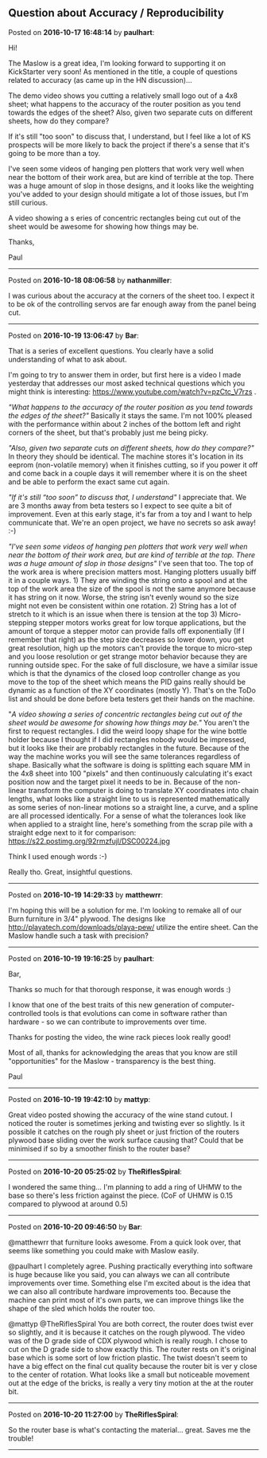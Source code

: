 ## Question about Accuracy / Reproducibility
Posted on **2016-10-17 16:48:14** by **paulhart**:

Hi!

The Maslow is a great idea, I'm looking forward to supporting it on KickStarter very soon! As mentioned in the title, a couple of questions related to accuracy (as came up in the HN discussion)...

The demo video shows you cutting a relatively small logo out of a 4x8 sheet; what happens to the accuracy of the router position as you tend towards the edges of the sheet? Also, given two separate cuts on different sheets, how do they compare?

If it's still "too soon" to discuss that, I understand, but I feel like a lot of KS prospects will be more likely to back the project if there's a sense that it's going to be more than a toy.

I've seen some videos of hanging pen plotters that work very well when near the bottom of their work area, but are kind of terrible at the top. There was a huge amount of slop in those designs, and it looks like the weighting you've added to your design should mitigate a lot of those issues, but I'm still curious.

A video showing a s eries of concentric rectangles being cut out of the sheet would be awesome for showing how things may be.

Thanks,

Paul

---

Posted on **2016-10-18 08:06:58** by **nathanmiller**:

I was curious about the accuracy at the corners of the sheet too. I expect it to be ok of the controlling servos are far enough away from the panel being cut.

---

Posted on **2016-10-19 13:06:47** by **Bar**:

That is a series of excellent questions. You clearly have a solid understanding of what to ask about. 

I'm going to try to answer them in order, but first here is a video I made yesterday that addresses our most asked technical questions which you might think is interesting: https://www.youtube.com/watch?v=pzCtc_V7rzs . 

*"What happens to the accuracy of the router position as you tend towards the edges of the sheet?"* Basically it stays the same. I'm not 100% pleased with the performance within about 2 inches of the bottom left and right corners of the sheet, but that's probably just me being picky. 

*"Also, given two separate cuts on different sheets, how do they compare?"* In theory they should be identical. The machine stores it's location in its eeprom (non-volatile memory) when it finishes cutting, so if you power it off and come back in a couple days it will remember where it is on the sheet and be able to perform the exact same cut again.

*"If it's still “too soon” to discuss that, I understand"* I appreciate that. We are 3 months away from beta testers so I  expect to see quite a bit of improvement. Even at this early stage, it's far from a toy and I want to help communicate that. We're an open project, we have no secrets so ask away! :-)

*"I've seen some videos of hanging pen plotters that work very well when near the bottom of their work area, but are kind of terrible at the top. There was a huge amount of slop in those designs"*  I've seen that too. The top of the work area is where precision matters most. Hanging plotters usually biff it in a couple ways. 1) They are winding the string onto a spool and at the top of the work area the size of the spool is not the same anymore because it has string on it now. Worse, the string isn't evenly wound so the size might not even be consistent within one rotation. 2) String has a lot of stretch to it which is an issue when there is tension at the top 3) Micro-stepping stepper motors works great for low torque applications, but the amount of torque a stepper motor can provide falls off exponentially (If I remember that right) as the step size decreases so lower down, you get great resolution, high up the motors can't provide the torque to micro-step and you loose resolution or get strange motor behavior because they are running outside spec. For the sake of full disclosure, we have a similar issue which is that the dynamics of the closed loop controller change as you move to the top of the sheet which means the PID gains really should be dynamic as a function of the XY coordinates (mostly Y). That's on the ToDo list and should be done before beta testers get their hands on the machine.

"*A video showing a series of concentric rectangles being cut out of the sheet would be awesome for showing how things may be."* You aren't the first to request rectangles. I did the weird loopy shape for the wine bottle holder because I thought if I did rectangles nobody would be impressed, but it looks like their are probably rectangles in the future. Because of the way the machine works you will see the same tolerances regardless of shape. Basically what the software is doing is splitting each square MM in the 4x8 sheet into 100 "pixels" and then continuously calculating it's exact position now and the target pixel it needs to be in. Because of the non-linear transform the computer is doing to translate XY coordinates into chain lengths, what looks like a straight line to us is represented mathematically as some series of non-linear motions so a straight line, a curve, and a spline are all processed identically. For a sense of what the tolerances look like when applied to a straight line, here's something from the scrap pile with a straight edge next to it for comparison: https://s22.postimg.org/92rmzfujl/DSC00224.jpg

Think I used enough words :-)

Really tho. Great, insightful questions.

---

Posted on **2016-10-19 14:29:33** by **matthewrr**:

I'm hoping this will be a solution for me. I'm looking to remake all of our Burn furniture in 3/4" plywood. The designs like http://playatech.com/downloads/playa-pew/ utilize the entire sheet. Can the Maslow handle such a task with precision?

---

Posted on **2016-10-19 19:16:25** by **paulhart**:

Bar,

Thanks so much for that thorough response, it was enough words :)

I know that one of the best traits of this new generation of computer-controlled tools is that evolutions can come in software rather than hardware - so we can contribute to improvements over time.

Thanks for posting the video, the wine rack pieces look really good!

Most of all, thanks for acknowledging the areas that you know are still "opportunities" for the Maslow - transparency is the best thing.

Paul

---

Posted on **2016-10-19 19:42:10** by **mattyp**:

Great video posted showing the accuracy of the wine stand cutout. I noticed the router is sometimes jerking and twisting ever so slightly. Is it possible it catches on the rough ply sheet or just friction of the routers plywood base sliding over the work surface causing that? Could that be minimised if so by a smoother finish to the router base?

---

Posted on **2016-10-20 05:25:02** by **TheRiflesSpiral**:

I wondered the same thing... I'm planning to add a ring of UHMW to the base so there's less friction against the piece. (CoF of UHMW is 0.15 compared to plywood at around 0.5)

---

Posted on **2016-10-20 09:46:50** by **Bar**:

@matthewrr that furniture looks awesome. From a quick look over, that seems like something you could make with Maslow easily.

@paulhart I completely agree. Pushing practically everything into software is huge because like you said, you can always we can all contribute improvements over time. Something else I'm excited about is the idea that we can also all contribute hardware improvements too. Because the machine can print most of it's own parts, we can improve things like the shape of the sled which holds the router too.

@mattyp @TheRiflesSpiral You are both correct, the router does twist ever so slightly, and it is because it catches on the rough plywood. The video was of the D grade side of CDX plywood which is really rough. I chose to cut on the D grade side to show exactly this. The router rests on it's original base which is some sort of low friction plastic. The twist doesn't seem to have a big effect on the final cut quality because the router bit is ver y close to the center of rotation. What looks like a small but noticeable movement out at the edge of the bricks, is really a very tiny motion at the at the router bit.

---

Posted on **2016-10-20 11:27:00** by **TheRiflesSpiral**:

So the router base is what's contacting the material... great. Saves me the trouble!

---

